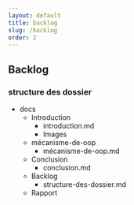 ```yaml
---
layout: default
title: backlog
slug: /backlog
order: 2
---
```


## Backlog

### structure des dossier

- docs
  - Introduction
    - introduction.md
    - Images
  - mécanisme-de-oop
    - mécanisme-de-oop.md
  - Conclusion
    - conclusion.md
  - Backlog
    - structure-des-dossier.md
  - Rapport
